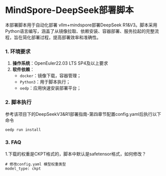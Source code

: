 # MindSpore-DeepSeek部署脚本

本部署脚本用于自动化部署 vllm+mindspore部署DeepSeek R1&V3。脚本采用Python语言编写，涵盖了从镜像拉取、依赖安装、容器部署、服务拉起的完整流程，旨在简化部署过程，提高部署效率和准确性。

### 1. 环境要求
1. **操作系统**：OpenEuler22.03 LTS SP4及以上要求
2. **软件依赖**：
    - `docker`：镜像下载，容器管理；
    - `Python3`：用于脚本执行；
    - `oedp`：应用快速安装部署平台；

### 2. 脚本执行
参考该项目下的DeepSeekV3&R1部署指南-第四章节配置config.yaml后执行以下命令

```bash
oedp run install
```

### 3. FAQ

1.下载的权重是CKPT格式的，脚本中默认是safetensor格式，如何修改？

```shell
# 修改config.yaml 模型权重类型
model_type: ckpt
```

